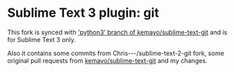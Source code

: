 # Sublime Text 3 plugin: git

This fork is synced with ['python3' branch of kemayo/sublime-text-git](https://github.com/kemayo/sublime-text-git/tree/python3) and is for Sublime Text 3 only.

Also it contains some commits from Chris---/sublime-text-2-git fork, some original pull requests from [kemayo/sublime-text-git](https://github.com/kemayo/sublime-text-git) and my changes.
